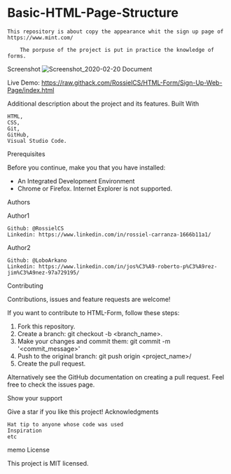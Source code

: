 # Basic-HTML-Page-Structure

    This repository is about copy the appearance whit the sign up page of https://www.mint.com/

		The porpuse of the project is put in practice the knowledge of forms.


Screenshot
![Screenshot_2020-02-20 Document](https://user-images.githubusercontent.com/33432289/74983007-d04f2a80-53fa-11ea-806e-46aeff5bea3c.png)

Live Demo:
https://raw.githack.com/RossielCS/HTML-Form/Sign-Up-Web-Page/index.html


Additional description about the project and its features.
Built With

    HTML,
    CSS,
    Git,
    GitHub,
    Visual Studio Code.


Prerequisites

Before you continue, make you that you have installed:

* An Integrated Development Environment
* Chrome or Firefox. Internet Explorer is not supported.


Authors

Author1

    Github: @RossielCS
    Linkedin: https://www.linkedin.com/in/rossiel-carranza-1666b11a1/

Author2

    Github: @LoboArkano
    Linkedin: https://www.linkedin.com/in/jos%C3%A9-roberto-p%C3%A9rez-jim%C3%A9nez-97a729195/


Contributing

Contributions, issues and feature requests are welcome!

If you want to contribute to HTML-Form, follow these steps:

1. Fork this repository.
2. Create a branch: git checkout -b <branch_name>.
3. Make your changes and commit them: git commit -m '<commit_message>'
4. Push to the original branch: git push origin <project_name>/<location>
5. Create the pull request.

Alternatively see the GitHub documentation on creating a pull request.
Feel free to check the issues page.


Show your support

Give a star if you like this project!
Acknowledgments

    Hat tip to anyone whose code was used
    Inspiration
    etc


memo License

This project is MIT licensed.
